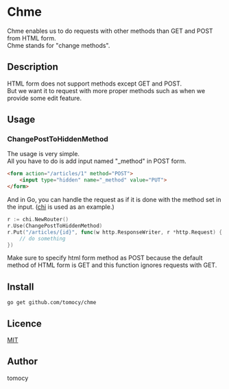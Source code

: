 Chme
====

Chme enables us to do requests with other methods than GET and POST from HTML form.  
Chme stands for "change methods".   

## Description
HTML form does not support methods except GET and POST.   
But we want it to request with more proper methods such as when we provide some edit feature.   

## Usage
### ChangePostToHiddenMethod
The usage is very simple.   
All you have to do is add input named "_method" in POST form.  

```html
<form action="/articles/1" method="POST">
    <input type="hidden" name="_method" value="PUT">
</form>
```

And in Go, you can handle the request as if it is done with the method set in the input.  ([chi](https://github.com/go-chi/chi) is used as an example.)
```go
r := chi.NewRouter()
r.Use(ChangePostToHiddenMethod)
r.Put("/articles/{id}", func(w http.ResponseWriter, r *http.Request) {
    // do something
})
```

Make sure to specify html form method as POST because the default method of HTML form is GET and this function ignores requests with GET.   

## Install
```
go get github.com/tomocy/chme
```

## Licence

[MIT](https://github.com/tcnksm/tool/blob/master/LICENCE)

## Author

tomocy
